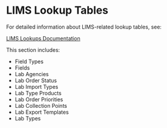 # LIMS Lookup Tables

For detailed information about LIMS-related lookup tables, see:

[LIMS Lookups Documentation](../../../LIMS/Lookups.md)

This section includes:
* Field Types
* Fields
* Lab Agencies
* Lab Order Status
* Lab Import Types
* Lab Type Products
* Lab Order Priorities
* Lab Collection Points
* Lab Export Templates
* Lab Types


